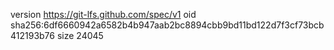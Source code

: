 version https://git-lfs.github.com/spec/v1
oid sha256:6df6660942a6582b4b947aab2bc8894cbb9bd11bd122d7f3cf73bcb412193b76
size 24045
